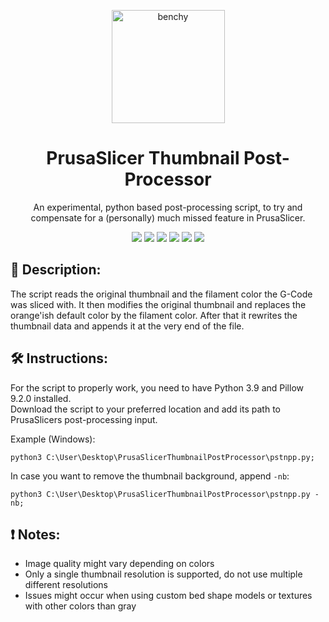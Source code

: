 <p align="center">
  <a>
    <img src="https://raw.githubusercontent.com/th33xitus/PrusaSlicerThumbnailPostProcessor/master/images/image.png" alt="benchy" height="181">
    <h1 align="center">PrusaSlicer Thumbnail Post-Processor</h1>
  </a>
</p>

<p align="center">
  An experimental, python based post-processing script, to try and compensate for a (personally) much missed feature in PrusaSlicer.
</p>

<p align="center">
  <a><img src="https://img.shields.io/github/license/th33xitus/PrusaSlicerThumbnailPostProcessor"></a>
  <a><img src="https://img.shields.io/github/stars/th33xitus/PrusaSlicerThumbnailPostProcessor"></a>
  <a><img src="https://img.shields.io/github/forks/th33xitus/PrusaSlicerThumbnailPostProcessor"></a>
  <a><img src="https://img.shields.io/github/languages/top/th33xitus/PrusaSlicerThumbnailPostProcessor?logo=python&logoColor=white"></a>
  <a><img src="https://img.shields.io/github/last-commit/th33xitus/PrusaSlicerThumbnailPostProcessor"></a>
  <a><img src="https://img.shields.io/github/contributors/th33xitus/PrusaSlicerThumbnailPostProcessor"></a>
</p>

## **📄 Description:**
The script reads the original thumbnail and the filament color the G-Code was sliced with.
It then modifies the original thumbnail and replaces the orange'ish default color by the filament color.
After that it rewrites the thumbnail data and appends it at the very end of the file.

## **🛠️ Instructions:**

For the script to properly work, you need to have Python 3.9 and Pillow 9.2.0 installed.\
Download the script to your preferred location and add its path to PrusaSlicers post-processing input.

Example (Windows):
```
python3 C:\User\Desktop\PrusaSlicerThumbnailPostProcessor\pstnpp.py;
```
In case you want to remove the thumbnail background, append `-nb`:
```
python3 C:\User\Desktop\PrusaSlicerThumbnailPostProcessor\pstnpp.py -nb;
```

## **❗ Notes:**

- Image quality might vary depending on colors
- Only a single thumbnail resolution is supported, do not use multiple different resolutions
- Issues might occur when using custom bed shape models or textures with other colors than gray


